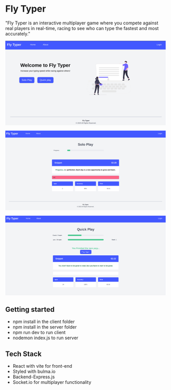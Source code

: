 # Fly Typer

 "Fly Typer is an interactive multiplayer game where you compete against real players in real-time, racing to see who can type the fastest and most accurately."
   

![My page](client/src/assets/page.png)

![My page](client/src/assets/solopage.png)

![My page](client/src/assets/quickplay.png)

## Getting started

- npm install in the client folder
- npm install in the server folder
- npm run dev to run client
- nodemon index.js to run server


## Tech Stack

- React with vite for front-end
- Styled with bulma.io
- Backend-Express.js
- Socket.io for multiplayer functionality

